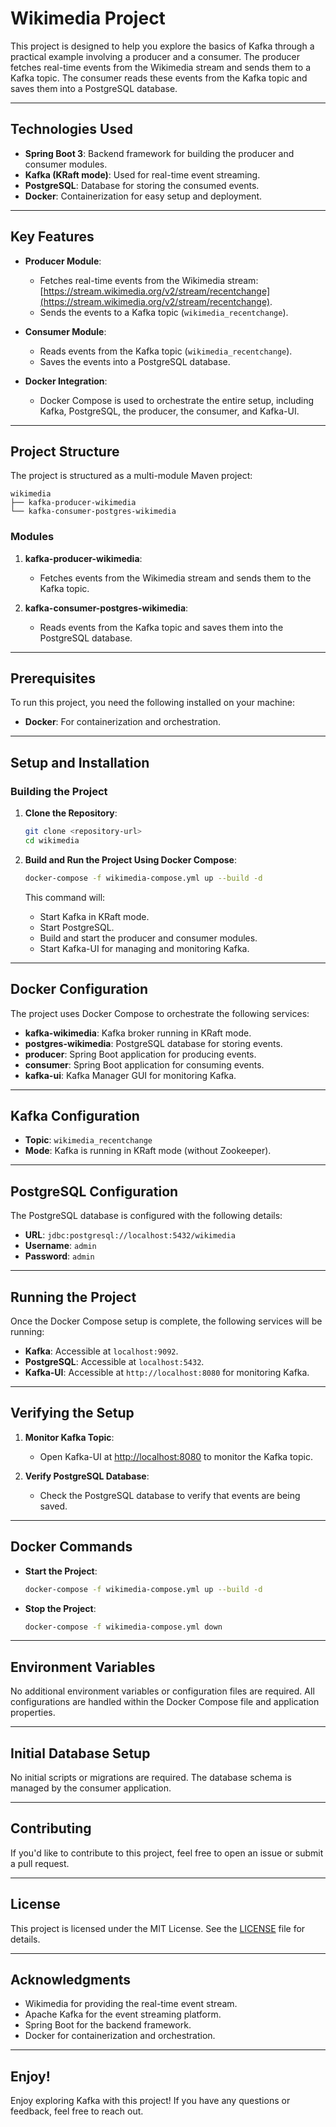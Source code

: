 # Wikimedia Project

This project is designed to help you explore the basics of Kafka through a practical example involving a producer and a consumer. The producer fetches real-time events from the Wikimedia stream and sends them to a Kafka topic. The consumer reads these events from the Kafka topic and saves them into a PostgreSQL database.

---

## Technologies Used

- **Spring Boot 3**: Backend framework for building the producer and consumer modules.
- **Kafka (KRaft mode)**: Used for real-time event streaming.
- **PostgreSQL**: Database for storing the consumed events.
- **Docker**: Containerization for easy setup and deployment.

---

## Key Features

- **Producer Module**:
    - Fetches real-time events from the Wikimedia stream: [https://stream.wikimedia.org/v2/stream/recentchange](https://stream.wikimedia.org/v2/stream/recentchange).
    - Sends the events to a Kafka topic (`wikimedia_recentchange`).

- **Consumer Module**:
    - Reads events from the Kafka topic (`wikimedia_recentchange`).
    - Saves the events into a PostgreSQL database.

- **Docker Integration**:
    - Docker Compose is used to orchestrate the entire setup, including Kafka, PostgreSQL, the producer, the consumer, and Kafka-UI.

---

## Project Structure

The project is structured as a multi-module Maven project:

```
wikimedia
├── kafka-producer-wikimedia
└── kafka-consumer-postgres-wikimedia
```

### Modules

1. **kafka-producer-wikimedia**:
    - Fetches events from the Wikimedia stream and sends them to the Kafka topic.

2. **kafka-consumer-postgres-wikimedia**:
    - Reads events from the Kafka topic and saves them into the PostgreSQL database.

---

## Prerequisites

To run this project, you need the following installed on your machine:

- **Docker**: For containerization and orchestration.

---

## Setup and Installation

### Building the Project

1. **Clone the Repository**:
   ```bash
   git clone <repository-url>
   cd wikimedia
   ```

2. **Build and Run the Project Using Docker Compose**:
   ```bash
   docker-compose -f wikimedia-compose.yml up --build -d
   ```
   This command will:
    - Start Kafka in KRaft mode.
    - Start PostgreSQL.
    - Build and start the producer and consumer modules.
    - Start Kafka-UI for managing and monitoring Kafka.

---

## Docker Configuration

The project uses Docker Compose to orchestrate the following services:

- **kafka-wikimedia**: Kafka broker running in KRaft mode.
- **postgres-wikimedia**: PostgreSQL database for storing events.
- **producer**: Spring Boot application for producing events.
- **consumer**: Spring Boot application for consuming events.
- **kafka-ui**: Kafka Manager GUI for monitoring Kafka.

---

## Kafka Configuration

- **Topic**: `wikimedia_recentchange`
- **Mode**: Kafka is running in KRaft mode (without Zookeeper).

---

## PostgreSQL Configuration

The PostgreSQL database is configured with the following details:

- **URL**: `jdbc:postgresql://localhost:5432/wikimedia`
- **Username**: `admin`
- **Password**: `admin`

---

## Running the Project

Once the Docker Compose setup is complete, the following services will be running:

- **Kafka**: Accessible at `localhost:9092`.
- **PostgreSQL**: Accessible at `localhost:5432`.
- **Kafka-UI**: Accessible at `http://localhost:8080` for monitoring Kafka.

---

## Verifying the Setup

1. **Monitor Kafka Topic**:
    - Open Kafka-UI at [http://localhost:8080](http://localhost:8080) to monitor the Kafka topic.

2. **Verify PostgreSQL Database**:
    - Check the PostgreSQL database to verify that events are being saved.

---

## Docker Commands

- **Start the Project**:
  ```bash
  docker-compose -f wikimedia-compose.yml up --build -d
  ```

- **Stop the Project**:
  ```bash
  docker-compose -f wikimedia-compose.yml down
  ```

---

## Environment Variables

No additional environment variables or configuration files are required. All configurations are handled within the Docker Compose file and application properties.

---

## Initial Database Setup

No initial scripts or migrations are required. The database schema is managed by the consumer application.

---

## Contributing

If you'd like to contribute to this project, feel free to open an issue or submit a pull request.

---

## License

This project is licensed under the MIT License. See the [LICENSE](LICENSE) file for details.

---

## Acknowledgments

- Wikimedia for providing the real-time event stream.
- Apache Kafka for the event streaming platform.
- Spring Boot for the backend framework.
- Docker for containerization and orchestration.

---

## Enjoy!

Enjoy exploring Kafka with this project! If you have any questions or feedback, feel free to reach out.
